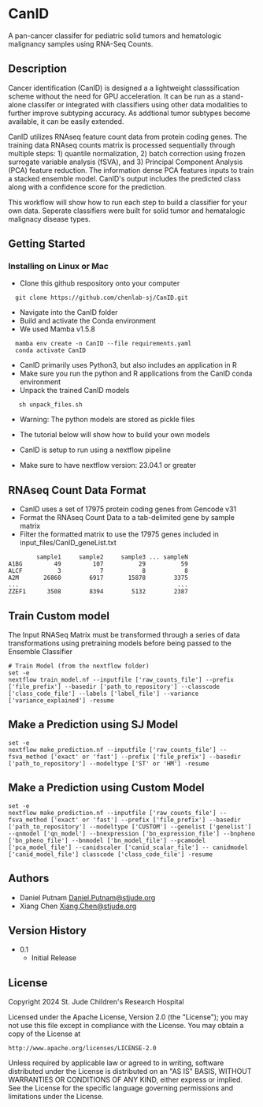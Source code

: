 # CanID
A pan-cancer classifer for pediatric solid tumors and hematologic malignancy samples using RNA-Seq Counts.

## Description

Cancer identification (CanID) is designed a a lightweight classsification scheme without the need for GPU acceleration.  It can be run as a stand-alone classifer or integrated with classifiers using other data modalities to further improve subtyping accuracy.  As addtional tumor subtypes become available, it can be easily extended.

CanID utilizes RNAseq feature count data from protein coding genes.  The training data RNAseq counts matrix is processed sequentially through multiple steps: 1) quantile normalization, 2) batch correction using frozen surrogate variable analysis (fSVA), and 3) Principal Component Analysis (PCA) feature reduction.  The information dense PCA features inputs to train a stacked ensemble model.  CanID's output includes the predicted class along with a confidence score for the prediction.

This workflow will show how to run each step to build a classifier for your own data.
Seperate classifiers were built for solid tumor and hematalogic malignacy disease types.

## Getting Started

### Installing on Linux or Mac

* Clone this github respository onto your computer
```
  git clone https://github.com/chenlab-sj/CanID.git
```
* Navigate into the CanID folder
* Build and activate the Conda environment
* We used Mamba v1.5.8
```
  mamba env create -n CanID --file requirements.yaml
  conda activate CanID
```
* CanID primarily uses Python3, but also includes an application in R
* Make sure you run the python and R applications from the CanID conda environment
* Unpack the trained CanID models
```
   sh unpack_files.sh
```
* Warning: The python models are stored as pickle files
* The tutorial below will show how to build your own models

* CanID is setup to run using a nextflow pipeline
* Make sure to have nextflow version: 23.04.1 or greater

## RNAseq Count Data Format

* CanID uses a set of 17975 protein coding genes from Gencode v31
* Format the RNAseq Count Data to a tab-delimited gene by sample matrix
* Filter the formatted matrix to use the 17975 genes included in input_files/CanID_geneList.txt

```
        sample1     sample2     sample3 ... sampleN
A1BG         49         107          29          59
ALCF          3           7           8           8
A2M       26860        6917       15878        3375
...                                             ...
ZZEF1      3508        8394        5132        2387
```

## Train Custom model
The Input RNASeq Matrix must be transformed through a series of data transformations using pretraining models before being passed to the Ensemble Classifier
```
# Train Model (from the nextflow folder)
set -e
nextflow train_model.nf --inputfile ['raw_counts_file'] --prefix ['file_prefix'] --basedir ['path_to_repository'] --classcode ['class_code_file'] --labels ['label_file'] --variance ['variance_explained'] -resume
```

## Make a Prediction using SJ Model
```
set -e
nextflow make_prediction.nf --inputfile ['raw_counts_file'] --fsva_method ['exact' or 'fast'] --prefix ['file_prefix'] --basedir ['path_to_repository'] --modeltype ['ST' or 'HM'] -resume
```
## Make a Prediction using Custom Model
```
set -e
nextflow make_prediction.nf --inputfile ['raw_counts_file'] --fsva_method ['exact' or 'fast'] --prefix ['file_prefix'] --basedir ['path_to_repository'] --modeltype ['CUSTOM'] --genelist ['genelist'] --qnmodel ['qn_model'] --bnexpression ['bn_expression_file'] --bnpheno ['bn_pheno_file'] --bnmodel ['bn_model_file'] --pcamodel ['pca_model_file'] --canidscaler ['canid_scalar_file'] -- canidmodel ['canid_model_file'] classcode ['class_code_file'] -resume
```

## Authors

* Daniel Putnam    Daniel.Putnam@stjude.org
* Xiang Chen       Xiang.Chen@stjude.org

## Version History

* 0.1
    * Initial Release

## License
Copyright 2024 St. Jude Children's Research Hospital

Licensed under the Apache License, Version 2.0 (the "License");
you may not use this file except in compliance with the License.
You may obtain a copy of the License at

    http://www.apache.org/licenses/LICENSE-2.0

Unless required by applicable law or agreed to in writing, software
distributed under the License is distributed on an "AS IS" BASIS,
WITHOUT WARRANTIES OR CONDITIONS OF ANY KIND, either express or implied.
See the License for the specific language governing permissions and
limitations under the License.
